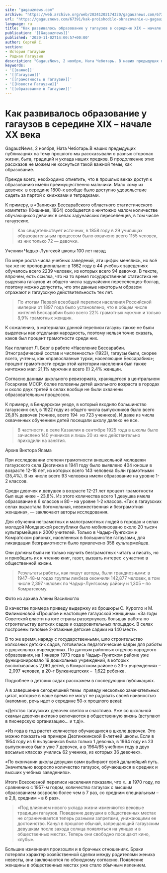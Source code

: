 ```yaml
---
site: "gagauznews.com"
archive: "https://web.archive.org/web/20241202174320/gagauznews.com/67391/kak-proishodilo-obrazovanie-u-gagauzov-v-seredine-xix-nachale-hh-veka.html"
url: "https://gagauznews.com/67391/kak-proishodilo-obrazovanie-u-gagauzov-v-seredine-xix-nachale-hh-veka.html"
language: ru
title: "Как развивалось образование у гагаузов в середине XIX – начале ХХ века"
publication: '[[Gagauznews]]'
published: '2020-11-02T14:00:57+00:00'
author: Сергей С.
section:
- История Гагаузии
- Родная Гагаузия
description: "GagauzNews, 2 ноября, Ната Чеботарь. В наших предыдущих публикациях на тему прошлого мы рассказывали о разных сторонах жизни, быта, традиций и уклада наших предков. В продолжение этих рассказов не можем не коснуться такой важной темы, как образование. Прежде всего, необходимо отметить, что в прошлых веках доступ к образованию имели преимущественно мальчики. Мало кому из девочек в середине 1800-х вообще было доступно удовольствие сидеть за партой с книжками и тетрадками. К примеру, в «Записках Бессарабского областного статистического комитета» (Кишинев, 1864) сообщается о ничтожно малом количестве обучающихся девочек в селах задунайских переселенцев, в том числе гагаузских. Как свидетельствует источник, в 1858 году […]"
keywords:
- '[[важно]]'
- '[[Гагаузия]]'
- '[[грамотность в Гагаузии]]'
- '[[Новости Гагаузии]]'
- '[[образование в Гагаузии]]'
---
```


# Как развивалось образование у гагаузов в середине XIX – начале ХХ века

GagauzNews, 2 ноября, Ната Чеботарь.В наших предыдущих публикациях на тему прошлого мы рассказывали о разных сторонах жизни, быта, традиций и уклада наших предков. В продолжение этих рассказов не можем не коснуться такой важной темы, как образование.

Прежде всего, необходимо отметить, что в прошлых веках доступ к образованию имели преимущественно мальчики. Мало кому из девочек  в середине 1800-х вообще было доступно удовольствие сидеть за партой с книжками и тетрадками.

К примеру, в «Записках Бессарабского областного статистического комитета» (Кишинев, 1864) сообщается о ничтожно малом количестве обучающихся девочек в селах задунайских переселенцев, в том числе гагаузских.

> Как свидетельствует источник, в 1858 году в 29 училищах образовательным процессом было охвачено всего 1155 человек, из них только 72 — девочки.

Ученики Чадыр-Лунгской школы 100 лет назад

По мере роста числа учебных заведений, эти цифры менялись, но всё так же не пропорционально: в 1862 году в 44 учебных заведениях обучалось всего 2239 человек, из которых всего 94 девочки. В тексте, впрочем, есть ссылка, что на то время государственная статистика не выделяла гагаузов из общего числа задунайских переселенцев-болгар, поэтому можно допустить, что эти данные некоторым образом отражают и гагаузскую действительность тех лет.

> По итогам Первой всеобщей переписи населения Российской империи от 1897 года было установлено, что в общем числе жителей Бессарабии было всего 22% грамотных мужчин и только 8,9% грамотных женщин.

К сожалению, в материалах данной переписи гагаузы также не были выделены как отдельная народность, поэтому нельзя точно сказать, каков был процент грамотности среди них.

Как полагает Л. Берг в работе «Население Бессарабии. Этнографический состав и численность» (1923), гагаузы были, скорее всего, учтены, как «православные турки, населяющие Бессарабию»; процент грамотности среди этой категории населения был также ничтожно мал: 21,1% мужчин и всего (!) 2,4% женщин.

Согласно данным школьного ревизориата, хранящегося в центральном Госархиве МССР, более половины детей школьного возраста в городах и около двух третей в селах вообще не были охвачены образовательным процессом.

К примеру, в Бендерском уезде, в который входило большинство гагаузских сел, в 1922 году из общего числа выпускников было всего 26,8% девочек (точнее, всего 194  из 723 учеников). И даже из числа охваченных обучением детей посещали школу далеко не все.

> В частности, в селе Казаклия в сентябре 1925 года в школы было зачислено 140 учеников и лишь 20 из них действительно приходили на занятия.

Архив Виктора Ялама

При исследовании степени грамотности внешкольной молодежи гагаузского села Дезгинжа в 1941 году было выявлено 404 юноши в возрасте 12-18 лет, из которых всего 143 человека были грамотными (35,4%). В их числе всего 93 человека имели образование на уровне 1-2 классов.

Среди девочек и девушек в возрасте 12-21 лет процент грамотности был еще ниже – 23,8%. Из этого количества всего 1 девушка имела образование в 6 классов и 80 – на уровне 1-2 классов. «Так в гагаузских селах вырастала богомольная, невежественная и безграмотная женщина», — заключают авторы исследования.

Для обучения неграмотных и малограмотных людей в городах и селах молодой Молдавской республики было мобилизовано около 20 тысяч культармейцев и 2000 учителей. Только в Чадыр-Лунгском и Комратском районах, населенных в большинстве гагаузами, для ликвидации безграмотности было привлечено 358 культармейцев.

Они должны были не только научить безграмотных читать и писать, но и приобщить их к чтению книг, газет, вызвать интерес к участию в общественной жизни.

> Результаты работы, как пишут авторы, были грандиозными: в 1947-48-м годах группы ликбеза окончили 142,877 человек, в том числе 2,397 человек по Чадыр-Лунгскому району и 1,305 – по Комратскому.

Фото из архива Алены Василиогло

В качестве примера приведу выдержку из брошюры С. Курогло и М. Филимоновой «Прошлое и настоящее гагаузской женщины»: «За годы Советской власти на юге страны развернулась большая работа по строительству детских садов и оздоровительных площадок. В селах построены типовые 2-этажные детские садики на 140 мест».

В то же время, наряду с государственными, шло строительство колхозных детских садов, готовились педагогические кадры для работы в дошкольных учреждениях. По данным районных отделов народного образования, на 1 января 1973 года в Чадыр-Лунгском районе уже функционировало 19 дошкольных учреждений, в которых воспитывались 2,061 детей, в Комратском районе в 23-х учреждениях –   2,097 человек, в 20-т Вулканештских –  1,622 ребенка.

Подробнее о детских садах расскажем в последующих публикациях.

А в завершение сегодняшней темы  приведу несколько замечательных цитат, которые в наше время не могут не радовать своей наивностью (напомню, речь идет о середине 50-х прошлого века):

«Детство гагаузских девочек светло и счастливо. Уже со школьной скамьи девочки активно включаются в общественную жизнь (вступают в пионерскую организацию… и т.д)».

«Из года в год растет количество обучающихся в школе девочек. Это можно показать на примере Дезгинжинской 8-летней школы. Если в 1954 году из 6 выпускников была только 1 девочка, в 1964 году из 23 выпускников было уже 7 девочек, а в 1964/65 учебном году в двух восьмых классах учились 62 ученика, из которых 36 девочек».

«По окончании школы девушки сами выбирают свой дальнейший путь. Значительно возросло количество гагаузок, обучающихся в средних и высших учебных заведениях».

Итоги Всесоюзной переписи населения показали, что «…в 1970 году, по сравнению с 1957-м годом, количество гагаузок с высшим образованием возросло более чем в 7 раз, со средним специальным – в 2,8, средним – в 6 раз».

> «Под влиянием нового уклада жизни изменяются вековые традиции гагаузов. Поведение девушки в общественных местах не ограничивается теперь разными запретами, унижающими ее достоинство. Канул в прошлое обычай, запрещающий гагаузским девушкам после захода солнца появляться на улицах и в общественных местах. Теперь они свободно посещают кино, клубы».

Большие изменения произошли и в брачных отношениях. Браки потеряли характер хозяйственной сделки между родителями жениха невесты, они заключаются по обоюдному согласию. Появление женщины в общественных местах уже стало обычным явлением.